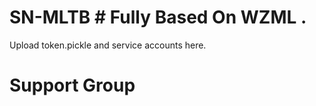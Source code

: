 # SN-MLTB # Fully Based On WZML . 

Upload token.pickle and service accounts here.

# Support Group 
